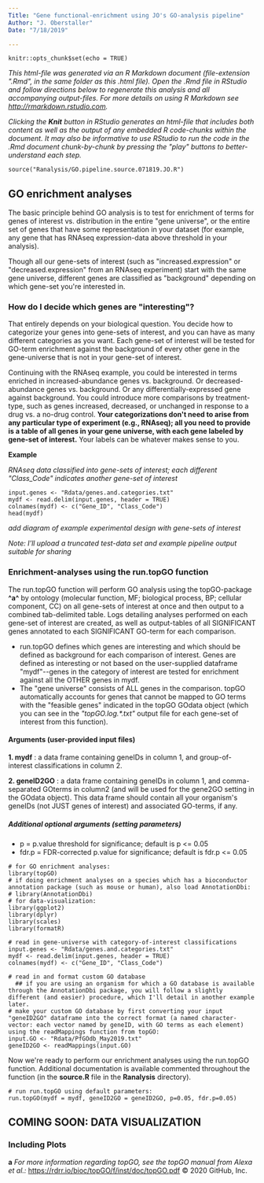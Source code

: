 ```yaml
---
Title: "Gene functional-enrichment using JO's GO-analysis pipeline"
Author: "J. Oberstaller"
Date: "7/18/2019"

---
```


```{r setup, include=FALSE}
knitr::opts_chunk$set(echo = TRUE)
```
*This html-file was generated via an R Markdown document (file-extension ".Rmd", in the same folder as this .html file). Open the .Rmd file in RStudio and follow directions below to regenerate this analysis and all accompanying output-files. For more details on using R Markdown see <http://rmarkdown.rstudio.com>.*

*Clicking the **Knit** button in RStudio generates an html-file that includes both content as well as the output of any embedded R code-chunks within the document. It may also be informative to use RStudio to run the code in the .Rmd document chunk-by-chunk by pressing the "play" buttons to better-understand each step.*
```{r load source functions, message=FALSE}
source("Ranalysis/GO.pipeline.source.071819.JO.R")
```
## GO enrichment analyses ##

The basic principle behind GO analysis is to test for enrichment of terms for genes of interest vs. distribution in the entire "gene universe", or the entire set of genes that have some representation in your dataset (for example, any gene that has RNAseq expression-data above threshold in your analysis).

Though all our gene-sets of interest (such as "increased.expression" or "decreased.expression" from an RNAseq experiment) start with the same gene universe, different genes are classified as "background" depending on which gene-set you're interested in.


### How do I decide which genes are "interesting"? ###

That entirely depends on your biological question. You decide how to categorize your genes into gene-sets of interest, and you can have as many different categories as you want. Each gene-set of interest will be tested for GO-term enrichment against the background of every other gene in the gene-universe that is not in your gene-set of interest.

Continuing with the RNAseq example, you could be interested in terms enriched in increased-abundance genes vs. background. Or decreased-abundance genes vs. background. Or any differentially-expressed gene against background. You could introduce more comparisons by treatment-type, such as genes increased, decreased, or unchanged in response to a drug vs. a no-drug control. **Your categorizations don't need to arise from any particular type of experiment (e.g., RNAseq); all you need to provide is a table of all genes in your gene universe, with each gene labeled by gene-set of interest.** Your labels can be whatever makes sense to you.

**Example**

*RNAseq data classified into gene-sets of interest; each different "Class_Code" indicates another gene-set of interest*

```{r, echo = FALSE}
input.genes <- "Rdata/genes.and.categories.txt"
mydf <- read.delim(input.genes, header = TRUE)
colnames(mydf) <- c("Gene_ID", "Class_Code")
head(mydf)
```

*add diagram of example experimental design with gene-sets of interest*

*Note: I'll upload a truncated test-data set and example pipeline output suitable for sharing*

### Enrichment-analyses using the run.topGO function ###

The run.topGO function will perform GO analysis using the topGO-package **^a^** by ontology (molecular function, MF; biological process, BP; cellular component, CC) on all gene-sets of interest at once and then output to a combined tab-delimited table. Logs detailing analyses performed on each gene-set of interest are created, as well as output-tables of all SIGNIFICANT genes annotated to each SIGNIFICANT GO-term for each comparison.

  + run.topGO defines which genes are interesting and which should be defined as background for each comparison of interest. Genes are defined as interesting or not based on the user-supplied dataframe "mydf"--genes in the category of interest are tested for enrichment against all the OTHER genes in mydf.
  + The "gene universe" consists of ALL genes in the comparison. topGO automatically accounts for genes that cannot be mapped to GO terms with the "feasible genes" indicated in the topGO GOdata object (which you can see in the *"topGO.log.\*.txt"* output file for each gene-set of interest from this function).

#### Arguments (user-provided input files) ####

  **1. mydf** : a data frame containing geneIDs in column 1, and group-of-interest classifications in column 2.
  
  **2. geneID2GO** : a data frame containing geneIDs in column 1, and comma-separated GOterms in column2 (and will be used for the gene2GO setting in the GOdata object). This data frame should contain all your organism's geneIDs (not JUST genes of interest) and associated GO-terms, if any.

##### Additional optional arguments (setting parameters) #####

  + p = p.value threshold for significance; default is p <= 0.05
  + fdr.p = FDR-corrected p.value for significance; default is fdr.p <= 0.05


```{r load necessary packages}
# for GO enrichment analyses:
library(topGO)
# if doing enrichment analyses on a species which has a bioconductor annotation package (such as mouse or human), also load AnnotationDbi:
# library(AnnotationDbi)
# for data-visualization:
library(ggplot2)
library(dplyr)
library(scales)
library(formatR)

```

```{r read in gene-universe with category-of-interest classifications}
# read in gene-universe with category-of-interest classifications
input.genes <- "Rdata/genes.and.categories.txt"
mydf <- read.delim(input.genes, header = TRUE)
colnames(mydf) <- c("Gene_ID", "Class_Code")
```

```{r read in and format custom GO database}
# read in and format custom GO database
  ## if you are using an organism for which a GO database is available through the AnnotationDbi package, you will follow a slightly different (and easier) procedure, which I'll detail in another example later.
# make your custom GO database by first converting your input "geneID2GO" dataframe into the correct format (a named character-vector: each vector named by geneID, with GO terms as each element) using the readMappings function from topGO:
input.GO <- "Rdata/PfGOdb_May2019.txt"
geneID2GO <- readMappings(input.GO)
```

Now we're ready to perform our enrichment analyses using the run.topGO function. Additional documentation is available commented throughout the function (in the **source.R** file in the **Ranalysis** directory).

```{r run.topGO function, warning=FALSE}
# run run.topGO using default parameters:
run.topGO(mydf = mydf, geneID2GO = geneID2GO, p=0.05, fdr.p=0.05)
```


## COMING SOON: DATA VISUALIZATION ##


### Including Plots



**a** *For more information regarding topGO, see the topGO manual from Alexa et al.:* https://rdrr.io/bioc/topGO/f/inst/doc/topGO.pdf
© 2020 GitHub, Inc.
